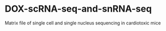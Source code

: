 # DOX-scRNA-seq-and-snRNA-seq
Matrix file of single cell and single nucleus sequencing in cardiotoxic mice
